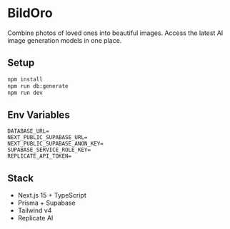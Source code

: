 # BildOro

Combine photos of loved ones into beautiful images. Access the latest AI image generation models in one place.

## Setup

```bash
npm install
npm run db:generate
npm run dev
```

## Env Variables

```
DATABASE_URL=
NEXT_PUBLIC_SUPABASE_URL=
NEXT_PUBLIC_SUPABASE_ANON_KEY=
SUPABASE_SERVICE_ROLE_KEY=
REPLICATE_API_TOKEN=
```

## Stack

-   Next.js 15 + TypeScript
-   Prisma + Supabase
-   Tailwind v4
-   Replicate AI
